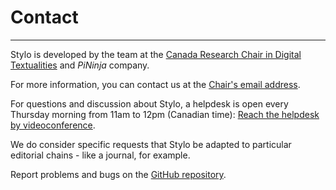 # Contact

---

Stylo is developed by the team at the [Canada Research Chair in Digital Textualities](https://ecrituresnumeriques.ca/en/Team) and *PiNinja* company.

For more information, you can contact us at the [Chair's email address](mailto:crc.ecrituresnumeriques@gmail.com).

For questions and discussion about Stylo, a helpdesk is open every Thursday morning from 11am to 12pm (Canadian time): <a class="btn btn-info" href="https://meet.jit.si/stylo" role="button">Reach the helpdesk
by videoconference</a>.

We do consider specific requests that Stylo be adapted to particular editorial chains - like a journal, for example.

Report problems and bugs on the [GitHub repository](https://github.com/EcrituresNumeriques/stylo/issues).
